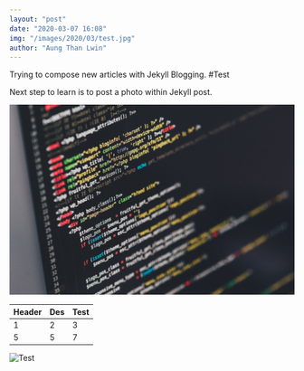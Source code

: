 ```yaml
---
layout: "post"
date: "2020-03-07 16:08"
img: "/images/2020/03/test.jpg"
author: "Aung Than Lwin"
---
```

Trying to compose new articles with Jekyll Blogging.
#Test

Next step to learn is to post a photo within Jekyll post.

![Coding](../../images/2020/03/test.jpg)


Header  | Des   |  Test
--|---|--
  1|  2 |  3
  5|  5 |  7  

![Test]({{site.baseurl}}/images/2020/03/test.jpg)
